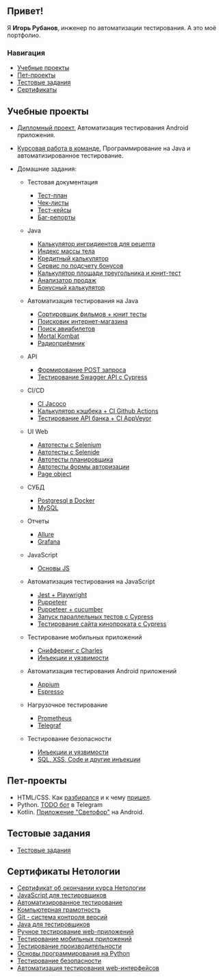 ## Привет!
Я **Игорь Рубанов**, инженер по автоматизации тестирования. А это моё портфолио.

### Навигация
- [Учебные проекты](#study_projects)
- [Пет-проекты](#pet_projects)
- [Тестовые задания](#test_tasks)
- [Сертификаты](#sertificates)
<!-- - [Волонтерские проекты](#volunteer_projects) -->
<!-- - [Стажерские работы](#trainee_works) -->

## <a id="study_projects">Учебные проекты</a>
- [Дипломный проект.](https://github.com/rubbannov/Diploma-QAMID) Автоматизация тестирования Android приложения.
- [Курсовая работа в команде.](https://github.com/rubbannov/JavaQA-TeamWork) Программирование на Java и автоматизированное тестирование.

- Домашние задания:
    - Тестовая документация
      - [Тест-план](https://github.com/rubbannov/TestPlanning)
      - [Чек-листы](https://docs.google.com/spreadsheets/d/1gyOVcYI6XagmFQL6zfWq7qPRJ9tX4GZ1E4KtNRsd0Sc/edit?gid=0#gid=0)
      - [Тест-кейсы](https://docs.google.com/spreadsheets/d/1LqIcO9usM0mHk_CvlI7E_n15_mb80x8adNzvI3QA6OM/edit?gid=0#gid=0)
      - [Баг-репорты](https://docs.google.com/spreadsheets/d/1XGqteAA7v6V2r73GMC7fEcGIWBLeJZnXTWjpkx3n9co/edit?gid=0#gid=0)
      
    - Java
      - [Калькулятор ингридиентов для рецепта](https://github.com/rubbannov/recipe)
      - [Индекс массы тела](https://github.com/rubbannov/BmiService)
      - [Кредитный калькулятор](https://github.com/rubbannov/CreditPaymentService)
      - [Сервис по подсчету бонусов](https://github.com/rubbannov/BonusServiceLogs)
      - [Калькулятор площади треугольника и юнит-тест](https://github.com/rubbannov/SQRservice)
      - [Анализатор продаж](https://github.com/rubbannov/StatsService)
      - [Бонусный калькулятор](https://github.com/rubbannov/BonusService)
    - Автоматизация тестирования на Java
      - [Сортировщик фильмов + юнит тесты](https://github.com/rubbannov/PosterManager)
      - [Поисковик интернет-магазина](https://github.com/rubbannov/ProductManager)
      - [Поиск авиабилетов](https://github.com/rubbannov/AviaSales)
      - [Mortal Kombat](https://github.com/rubbannov/Tournament)
      - [Радиоприёмник](https://github.com/rubbannov/Radio)
    - API
      - [Формирование POST запроса](https://github.com/rubbannov/PostMethod)
      - [Тестирование Swagger API с Cypress](https://github.com/rubbannov/jest/tree/main/7.6.3)
    - CI/CD
      - [CI Jacoco](https://github.com/rubbannov/CICD)
      - [Калькулятор кэшбека + CI Github Actions](https://github.com/rubbannov/CashBackHacker)
      - [Тестирование API банка + CI AppVeyor](https://github.com/rubbannov/CI)
    - UI Web
      - [Автотесты с Selenium](https://github.com/rubbannov/Selenium)
      - [Автотесты с Selenide](https://github.com/rubbannov/Selenide)
      - [Автотесты планировщика](https://github.com/rubbannov/Patterns-Task1)
      - [Автотесты формы авторизации](https://github.com/rubbannov/Patterns-Task2)
      - [Page object](https://github.com/rubbannov/BDD)
    - СУБД
      - [Postgresql в Docker](https://github.com/rubbannov/Docker)
      - [MySQL](https://github.com/rubbannov/SQL)
    - Отчеты
      - [Allure](https://github.com/rubbannov/Allure)
      - [Grafana](https://github.com/rubbannov/Load-environment/blob/main/telegraf/Screenshots/1.png)
    - JavaScript
      - [Основы JS](https://github.com/rubbannov/bjs-2-homeworks)
    - Автоматизация тестирования на JavaScript
      - [Jest + Playwright](https://github.com/rubbannov/jest/tree/main/7.3)
      - [Puppeteer](https://github.com/rubbannov/jest/tree/main/7.4/puppeteer)
      - [Puppeteer + cucumber](https://github.com/rubbannov/jest/tree/main/7.5/puppeteer-2)
      - [Запуск параллельных тестов с Cypress](https://github.com/rubbannov/jest/tree/main/7.6)
      - [Тестирование сайта кинопроката с Cypress](https://github.com/rubbannov/jest/tree/main/7.7)
    - Тестирование мобильных приложений
      - [Снифферинг с Charles](https://docs.google.com/spreadsheets/d/1HbYknFxgWp9hJXJcTuuWdvzphzVOY0XUL_Cc4tz7Frg/edit?gid=0#gid=0)
      - [Инъекции и уязвимости]()
    - Автоматизация тестирования Android приложений
      - [Appium](https://github.com/rubbannov/Appium)
      - [Espresso](https://github.com/rubbannov/Espresso-Android-Test)
    - Нагрузочное тестирование
      - [Prometheus](https://github.com/rubbannov/Load-environment/tree/main/prometheus)
      - [Telegraf](https://github.com/rubbannov/Load-environment/tree/main/telegraf)
    - Тестирование безопасности
      - [Инъекции и уязвимости](https://docs.google.com/document/d/1H867FhLDF0GJHxW_SgfpqmMkmS6Rma18Z6I2Noc4vu8/edit#heading=h.eewh8iqod58o)
      - [SQL, XSS, Code и другие инъекции](https://docs.google.com/document/d/1F6FyLg0l3KGvMA5h2J8YrUDCcayLCm_UYL8jG-pSA9k/edit#heading=h.f4rhw4xdlprb)


## <a id="pet_projects">Пет-проекты</a>
- HTML/CSS. Как [разбирался](https://github.com/rubbannov/FirstStepsHTML) и к чему [пришел](https://github.com/rubbannov/MyFirstWebsite).
- Python. [TODO бот](https://github.com/rubbannov/TelegramToDoBot) в Telegram
- Kotlin. [Приложение "Светофор"](https://github.com/rubbannov/TrafficLight_Kotlin) на Android.
<!-- ## <a id="volunteer_projects">Волонтерские проекты</a> -->
<!-- ## <a id="trainee_works">Стажерские работы</a> -->
## <a id="test_tasks">Тестовые задания</a>

- [Тестовые задания](https://github.com/rubbannov/test-assignments)

## <a id="sertificates">Сертификаты Нетологии</a>
- [Сертификат об окончании курса Нетологии](certificates/QA_engineer_certificate.pdf)
- [JavaScript для тестировщиков](certificates/JavaScript_for_testers_certificate.pdf)
- [Автоматизированное тестирование](certificates/automation_testing_certificate.pdf)
- [Компьютерная грамотность](certificates/computer_literacy_certificate.pdf)
- [Git - система контроля версий](certificates/git_certificate.pdf)
- [Java для тестировщиков](certificates/java_for_testers_certificate.pdf)
- [Ручное тестирование web-приложений](certificates/manual_web_testing_certificate.pdf)
- [Тестирование мобильных приложений](certificates/mobile_apps_testing_certificate.pdf)
- [Тестирование производительности](certificates/performance_testing_certificate.pdf)
- [Основы программирования на Python](certificates/phython_certificate.pdf)
- [Тестирование безопасности](certificates/security_testing_certificate.pdf)
- [Автоматизация тестирования web-интерфейсов](certificates/web_interfaces_certificate.pdf)
